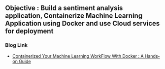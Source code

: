 ## Objective : Build a sentiment analysis application, Containerize Machine Learning Application using Docker and use Cloud services for deployment 

### Blog Link

* [Containerized Your Machine Learning WorkFlow With Docker : A Hands-on Guide](https://www.analyticsvidhya.com/blog/2021/06/a-hands-on-guide-to-containerized-your-machine-learning-workflow-with-docker/)

